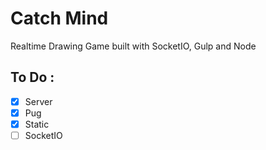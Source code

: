# Catch Mind

Realtime Drawing Game built with SocketIO, Gulp and Node

## To Do :

- [x] Server
- [x] Pug
- [x] Static
- [ ] SocketIO
